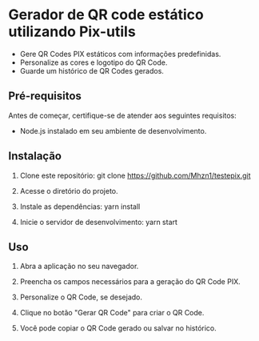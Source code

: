# Gerador de QR code estático utilizando Pix-utils

- Gere QR Codes PIX estáticos com informações predefinidas.
- Personalize as cores e logotipo do QR Code.
- Guarde um histórico de QR Codes gerados.

## Pré-requisitos

Antes de começar, certifique-se de atender aos seguintes requisitos:

- Node.js instalado em seu ambiente de desenvolvimento.

## Instalação

1. Clone este repositório:
git clone https://github.com/Mhzn1/testepix.git

2. Acesse o diretório do projeto.

3. Instale as dependências:
   yarn install

4. Inicie o servidor de desenvolvimento:
   yarn start

## Uso

1. Abra a aplicação no seu navegador.

2. Preencha os campos necessários para a geração do QR Code PIX.

3. Personalize o QR Code, se desejado.

4. Clique no botão "Gerar QR Code" para criar o QR Code.

5. Você pode copiar o QR Code gerado ou salvar no histórico.



